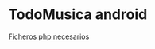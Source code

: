 <h1 style="center"> TodoMusica android </h1>

[Ficheros php necesarios](https://drive.google.com/open?id=1UstHLbP--_262q17b_tiUqhlwC--2lxw)
